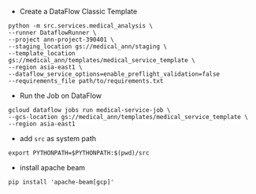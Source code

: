 
* Create a DataFlow Classic Template
```
python -m src.services.medical_analysis \
--runner DataflowRunner \
--project ann-project-390401 \
--staging_location gs://medical_ann/staging \
--template_location gs://medical_ann/templates/medical_service_template \
--region asia-east1 \
--dataflow_service_options=enable_preflight_validation=false
--requirements_file path/to/requirements.txt
```

* Run the Job on DataFlow
```
gcloud dataflow jobs run medical-service-job \
--gcs-location gs://medical_ann/templates/medical_service_template \
--region asia-east1
```

* add `src` as system path
```
export PYTHONPATH=$PYTHONPATH:$(pwd)/src
```

* install apache beam
```
pip install 'apache-beam[gcp]'
```